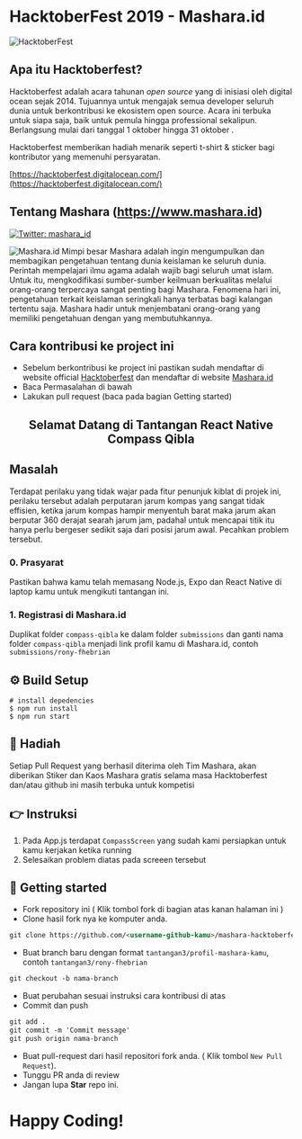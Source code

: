 # HacktoberFest 2019 - Mashara.id

![HacktoberFest](https://vinitshahdeo.github.io/HacktoberFest2K19/hacktoberfestfooter.png)

## Apa itu Hacktoberfest?

Hacktoberfest adalah acara tahunan _open source_ yang di inisiasi oleh digital ocean sejak 2014. Tujuannya untuk mengajak semua developer seluruh dunia untuk berkontribusi ke ekosistem open source. Acara ini terbuka untuk siapa saja, baik untuk pemula hingga professional sekalipun. Berlangsung mulai dari tanggal 1 oktober hingga 31 oktober .

Hacktoberfest memberikan hadiah menarik seperti t-shirt & sticker bagi kontributor yang memenuhi persyaratan.

[https://hacktoberfest.digitalocean.com/](https://hacktoberfest.digitalocean.com/)

## Tentang Mashara (https://www.mashara.id)

  <a href="https://twitter.com/mashara_id">
    <img alt="Twitter: mashara_id" src="https://img.shields.io/twitter/follow/mashara_id.svg?style=social" target="_blank" />
  </a>

![Mashara.id](https://www.mashara.id/_nuxt/img/2751b66.jpg)
Mimpi besar Mashara adalah ingin mengumpulkan dan membagikan pengetahuan tentang dunia keislaman ke seluruh dunia. Perintah mempelajari ilmu agama adalah wajib bagi seluruh umat islam. Untuk itu, mengkodifikasi sumber-sumber keilmuan berkualitas melalui orang-orang terpercaya sangat penting bagi Mashara. Fenomena hari ini, pengetahuan terkait keislaman seringkali hanya terbatas bagi kalangan tertentu saja. Mashara hadir untuk menjembatani orang-orang yang memiliki pengetahuan dengan yang membutuhkannya.

## Cara kontribusi ke project ini

- Sebelum berkontribusi ke project ini pastikan sudah mendaftar di website official [Hacktoberfest](https://hacktoberfest.digitalocean.com/) dan mendaftar di website [Mashara.id](https://www.mashara.id)
- Baca Permasalahan di bawah
- Lakukan pull request (baca pada bagian Getting started)

## <center>Selamat Datang di Tantangan React Native Compass Qibla</center>

## Masalah

Terdapat perilaku yang tidak wajar pada fitur penunjuk kiblat di projek ini, perilaku tersebut adalah perputaran jarum kompas yang sangat tidak effisien, ketika jarum kompas hampir menyentuh barat maka jarum akan berputar 360 derajat searah jarum jam, padahal untuk mencapai titik itu hanya perlu bergeser sedikit saja dari posisi jarum awal. Pecahkan problem tersebut.

### 0. Prasyarat

Pastikan bahwa kamu telah memasang Node.js, Expo dan React Native di laptop kamu untuk mengikuti tantangan ini.

### 1. Registrasi di Mashara.id

Duplikat folder `compass-qibla` ke dalam folder `submissions` dan ganti nama folder `compass-qibla` menjadi link profil kamu di Mashara.id, contoh `submissions/rony-fhebrian`

## ⚙️ Build Setup

```
# install depedencies
$ npm run install
$ npm run start
```

## :gift: Hadiah

Setiap Pull Request yang berhasil diterima oleh Tim Mashara, akan diberikan Stiker dan Kaos Mashara gratis selama masa Hacktoberfest dan/atau github ini masih terbuka untuk kompetisi

## :point_right: Instruksi

1. Pada App.js terdapat `CompassScreen` yang sudah kami persiapkan untuk kamu kerjakan ketika running
2. Selesaikan problem diatas pada screeen tersebut

## 🚀 Getting started

- Fork repository ini ( Klik tombol fork di bagian atas kanan halaman ini )
- Clone hasil fork nya ke komputer anda.

```markdown
git clone https://github.com/<username-github-kamu>/mashara-hacktoberfest
```

- Buat branch baru dengan format `tantangan3/profil-mashara-kamu`, contoh `tantangan3/rony-fhebrian`

```markdown
git checkout -b nama-branch
```

- Buat perubahan sesuai instruksi cara kontribusi di atas
- Commit dan push

```markdown
git add .
git commit -m 'Commit message'
git push origin nama-branch
```

- Buat pull-request dari hasil repositori fork anda. ( Klik tombol `New Pull Request`).
- Tunggu PR anda di review
- Jangan lupa **Star** repo ini.

# Happy Coding!
